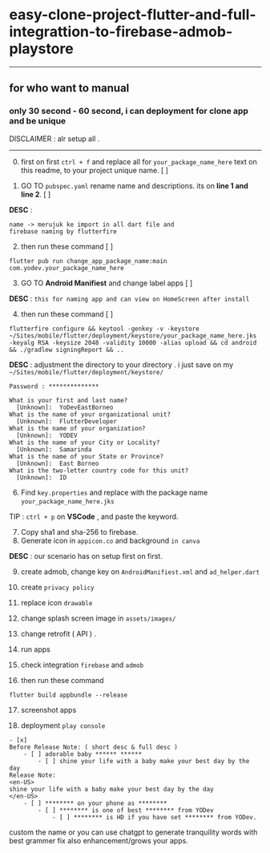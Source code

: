 # easy-clone-project-flutter-and-full-integrattion-to-firebase-admob-playstore

<hr>

## for who want to manual

### only 30 second - 60 second, i can deployment for clone app and be unique

DISCLAIMER : alr setup all .

<hr>

0. first on first `ctrl + f` and replace all for `your_package_name_here` text on this readme, to your project unique name. [ ]

1. GO TO `pubspec.yaml` rename name and descriptions. its on <b>line 1 and line 2</b>. [ ]

<b>DESC</b> :

```
name -> merujuk ke import in all dart file and
firebase naming by flutterfire
```

2. then run these command [ ]

```
flutter pub run change_app_package_name:main com.yodev.your_package_name_here
```

3. GO TO <b>Android Manifiest</b> and change label apps [ ]

<b>DESC</b> : `this for naming app and can view on HomeScreen after install`

4. then run these command [ ]

```
flutterfire configure && keytool -genkey -v -keystore ~/Sites/mobile/flutter/deployment/keystore/your_package_name_here.jks -keyalg RSA -keysize 2048 -validity 10000 -alias upload && cd android && ./gradlew signingReport && ..
```

<b>DESC</b> : adjustment the directory to your directory . i just save on my `~/Sites/mobile/flutter/deployment/keystore/`

```
Password : **************

What is your first and last name?
  [Unknown]:  YoDevEastBorneo
What is the name of your organizational unit?
  [Unknown]:  FlutterDeveloper
What is the name of your organization?
  [Unknown]:  YODEV
What is the name of your City or Locality?
  [Unknown]:  Samarinda
What is the name of your State or Province?
  [Unknown]:  East Borneo
What is the two-letter country code for this unit?
  [Unknown]:  ID
```

6. Find `key.properties` and replace with the package name `your_package_name_here.jks`

TIP : `ctrl + p` on <b>VSCode</b> , and paste the keyword.

7. Copy sha1 and sha-256 to firebase.
8. Generate icon in `appicon.co` and background `in canva`

<b>DESC</b> : our scenario has on setup first on first.

9. create admob, change key on `AndroidManifiest.xml` and `ad_helper.dart`

10. create `privacy policy`

11. replace icon `drawable`

12. change splash screen image in `assets/images/`

13. change retrofit ( API ) .

14. run apps

15. check integration `firebase` and `admob`

16. then run these command

`flutter build appbundle --release`

17. screenshot apps

18. deployment `play console`

```
- [x]
Before Release Note: ( short desc & full desc )
    - [ ] adorable baby ****** ******
        - [ ] shine your life with a baby make your best day by the day
Release Note:
<en-US>
shine your life with a baby make your best day by the day
</en-US>
    - [ ] ******** on your phone as ********
        - [ ] ******** is one of best ******** from YODev
            - [ ] ******** is HD if you have set ******** from YODev.
```

custom the name or you can use chatgpt to generate tranquility words with best grammer fix also enhancement/grows your apps.
